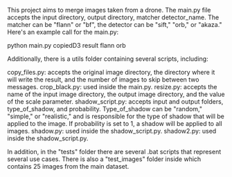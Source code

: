 This project aims to merge images taken from a drone. The main.py file accepts the input directory, output directory, matcher detector_name. The matcher can be "flann" or "bf", the detector can be "sift," "orb," or "akaza." Here's an example call for the main.py:

python main.py copiedD3 result flann orb

Additionally, there is a utils folder containing several scripts, including:

copy_files.py: accepts the original image directory, the directory where it will write the result, and the number of images to skip between two messages.
crop_black.py: used inside the main.py.
resize.py: accepts the name of the input image directory, the output image directory, and the value of the scale parameter.
shadow_script.py: accepts input and output folders, type_of_shadow, and probability. Type_of_shadow can be "random," "simple," or "realistic," and is responsible for the type of shadow that will be applied to the image. If probability is set to 1, a shadow will be applied to all images.
shadow.py: used inside the shadow_script.py.
shadow2.py: used inside the shadow_script.py.

In addition, in the "tests" folder there are several .bat scripts that represent several use cases.
There is also a "test_images" folder inside which contains 25 images from the main dataset.